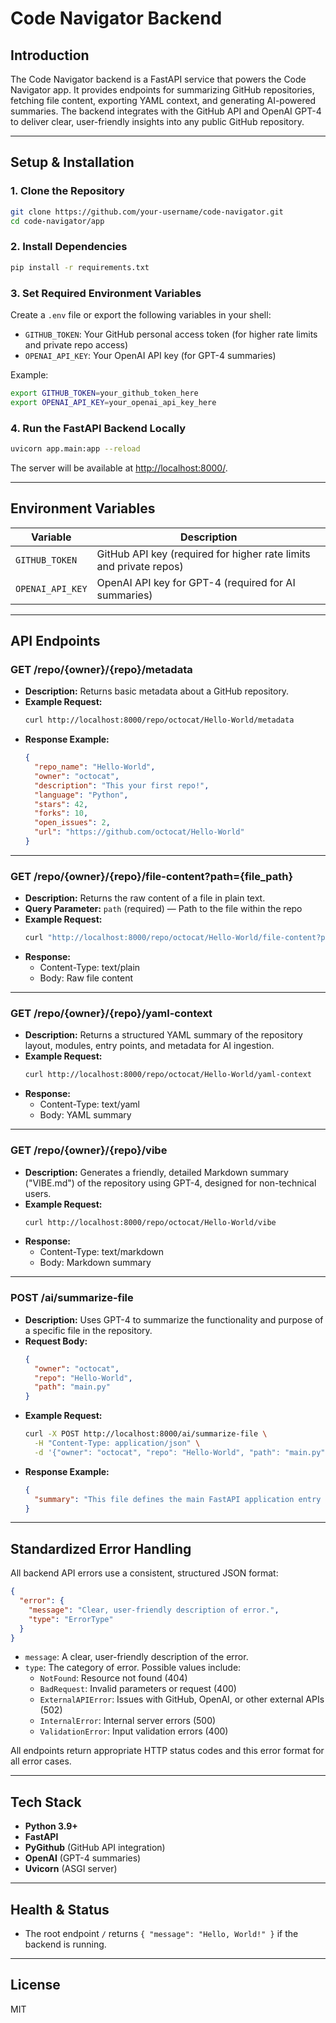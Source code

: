 # Code Navigator Backend

## Introduction

The Code Navigator backend is a FastAPI service that powers the Code Navigator app. It provides endpoints for summarizing GitHub repositories, fetching file content, exporting YAML context, and generating AI-powered summaries. The backend integrates with the GitHub API and OpenAI GPT-4 to deliver clear, user-friendly insights into any public GitHub repository.

---

## Setup & Installation

### 1. Clone the Repository

```bash
git clone https://github.com/your-username/code-navigator.git
cd code-navigator/app
```

### 2. Install Dependencies

```bash
pip install -r requirements.txt
```

### 3. Set Required Environment Variables

Create a `.env` file or export the following variables in your shell:

- `GITHUB_TOKEN`: Your GitHub personal access token (for higher rate limits and private repo access)
- `OPENAI_API_KEY`: Your OpenAI API key (for GPT-4 summaries)

Example:
```bash
export GITHUB_TOKEN=your_github_token_here
export OPENAI_API_KEY=your_openai_api_key_here
```

### 4. Run the FastAPI Backend Locally

```bash
uvicorn app.main:app --reload
```

The server will be available at [http://localhost:8000/](http://localhost:8000/).

---

## Environment Variables

| Variable           | Description                                 |
|--------------------|---------------------------------------------|
| `GITHUB_TOKEN`     | GitHub API key (required for higher rate limits and private repos) |
| `OPENAI_API_KEY`   | OpenAI API key for GPT-4 (required for AI summaries) |

---

## API Endpoints

### GET /repo/{owner}/{repo}/metadata
- **Description:** Returns basic metadata about a GitHub repository.
- **Example Request:**
  ```bash
  curl http://localhost:8000/repo/octocat/Hello-World/metadata
  ```
- **Response Example:**
  ```json
  {
    "repo_name": "Hello-World",
    "owner": "octocat",
    "description": "This your first repo!",
    "language": "Python",
    "stars": 42,
    "forks": 10,
    "open_issues": 2,
    "url": "https://github.com/octocat/Hello-World"
  }
  ```

---

### GET /repo/{owner}/{repo}/file-content?path={file_path}
- **Description:** Returns the raw content of a file in plain text.
- **Query Parameter:** `path` (required) — Path to the file within the repo
- **Example Request:**
  ```bash
  curl "http://localhost:8000/repo/octocat/Hello-World/file-content?path=README.md"
  ```
- **Response:**
  - Content-Type: text/plain
  - Body: Raw file content

---

### GET /repo/{owner}/{repo}/yaml-context
- **Description:** Returns a structured YAML summary of the repository layout, modules, entry points, and metadata for AI ingestion.
- **Example Request:**
  ```bash
  curl http://localhost:8000/repo/octocat/Hello-World/yaml-context
  ```
- **Response:**
  - Content-Type: text/yaml
  - Body: YAML summary

---

### GET /repo/{owner}/{repo}/vibe
- **Description:** Generates a friendly, detailed Markdown summary ("VIBE.md") of the repository using GPT-4, designed for non-technical users.
- **Example Request:**
  ```bash
  curl http://localhost:8000/repo/octocat/Hello-World/vibe
  ```
- **Response:**
  - Content-Type: text/markdown
  - Body: Markdown summary

---

### POST /ai/summarize-file
- **Description:** Uses GPT-4 to summarize the functionality and purpose of a specific file in the repository.
- **Request Body:**
  ```json
  {
    "owner": "octocat",
    "repo": "Hello-World",
    "path": "main.py"
  }
  ```
- **Example Request:**
  ```bash
  curl -X POST http://localhost:8000/ai/summarize-file \
    -H "Content-Type: application/json" \
    -d '{"owner": "octocat", "repo": "Hello-World", "path": "main.py"}'
  ```
- **Response Example:**
  ```json
  {
    "summary": "This file defines the main FastAPI application entry point."
  }
  ```

---

## Standardized Error Handling

All backend API errors use a consistent, structured JSON format:

```json
{
  "error": {
    "message": "Clear, user-friendly description of error.",
    "type": "ErrorType"
  }
}
```

- `message`: A clear, user-friendly description of the error.
- `type`: The category of error. Possible values include:
  - `NotFound`: Resource not found (404)
  - `BadRequest`: Invalid parameters or request (400)
  - `ExternalAPIError`: Issues with GitHub, OpenAI, or other external APIs (502)
  - `InternalError`: Internal server errors (500)
  - `ValidationError`: Input validation errors (400)

All endpoints return appropriate HTTP status codes and this error format for all error cases.

---

## Tech Stack
- **Python 3.9+**
- **FastAPI**
- **PyGithub** (GitHub API integration)
- **OpenAI** (GPT-4 summaries)
- **Uvicorn** (ASGI server)

---

## Health & Status
- The root endpoint `/` returns `{ "message": "Hello, World!" }` if the backend is running.

---

## License
MIT 